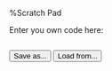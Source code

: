 %Scratch Pad

<script>
    saveAs = function() {
        var name = prompt("Please enter a name","scratch")
        var editor = $(".CodeMirror")[0].CodeMirror
        
        var chapterName = _(location.href.split("/")).last().replace(".html","").split("#")[0];
        var exerciseName = [chapterName, name].join(".")
        editor.id = exerciseName
        editor.exerciseName = exerciseName
        
        var newCode = editor.getValue(),
        newEngine = editor.engine;
        
        // unset editor.codeId
        editor.codeId = false;
        
        // asynchronously POST church code to /code/{exercise_name}
        $.ajax({
               type: "POST",
               url: "/code/" + exerciseName,
               data: {
               'code': newCode,
               'engine': newEngine,
               'isRevert': null,
               'csrfmiddlewaretoken': Cookies.get('csrftoken')
               },
               success: function(codeId) {
               console.log("POST to /code/" + exerciseName + ": success");
               editor.codeId = codeId;
               },
               error: function() {
               console.log("POST to /code/" + exerciseName + ": failure");
               }
               });
               <!-- send to server... Need to prepend "Scratch"? -->
    }

loadFrom = function() {
    
    var name = prompt("Please enter the saved name","scratch")
    var editor = $(".CodeMirror")[0].CodeMirror
    
    var chapterName = _(location.href.split("/")).last().replace(".html","").split("#")[0];
    var exerciseName = [chapterName, name].join(".")
    
    $.ajax({
           url: "/code/" + exerciseName,
           success: function(json) {
//           // overwrite defaults
//           _(editor.options).extend({
//                                   text: json.code,
//                                   engine: json.engine
//                                   });
           editor.setValue(json.code)
           },
           error: function() {
           console.log("failure loading exercise " + exerciseName + ", using default");
           }
           });
           
}
</script>

Enter you own code here:

~~~~{data-exercise="scratch"}

~~~~

<button type="button" onclick="saveAs();">Save as...</button>
<button type="button" onclick="loadFrom();">Load from...</button>


